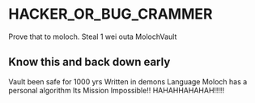 # HACKER_OR_BUG_CRAMMER
Prove that to moloch. Steal 1 wei outa MolochVault

## Know this and back down early
Vault been safe for 1000 yrs
Written in demons Language
Moloch has a personal algorithm
Its Mission Impossible!!
HAHAHHAHAHAH!!!!!
